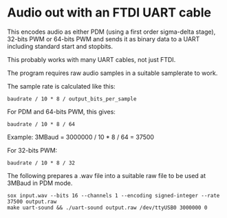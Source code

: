 # Audio out with an FTDI UART cable

This encodes audio as either PDM (using a first order sigma-delta stage), 32-bits PWM or 64-bits PWM and sends it as binary data to a UART including standard start and stopbits.

This probably works with many UART cables, not just FTDI.

The program requires raw audio samples in a suitable samplerate to work.

The sample rate is calculated like this:

`baudrate / 10 * 8 / output_bits_per_sample`

For PDM and 64-bits PWM, this gives:

`baudrate / 10 * 8 / 64`

Example: 3MBaud = 3000000 / 10 * 8 / 64 = 37500

For 32-bits PWM:

`baudrate / 10 * 8 / 32`

The following prepares a .wav file into a suitable raw file to be used at 3MBaud in PDM mode.

```
sox input.wav --bits 16 --channels 1 --encoding signed-integer --rate 37500 output.raw
make uart-sound && ./uart-sound output.raw /dev/ttyUSB0 3000000 0
```
